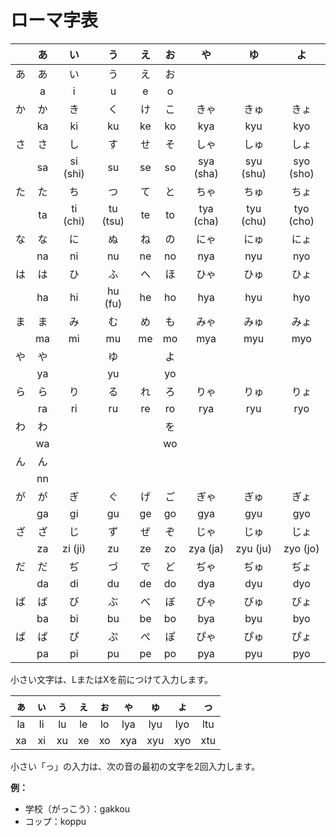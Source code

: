 # ローマ字表

|       |  あ   |    い    |    う    |  え   |  お   |    や     |    ゆ     |    よ     |
| :---: | :---: | :------: | :------: | :---: | :---: | :-------: | :-------: | :-------: |
|  あ   |  あ   |    い    |    う    |  え   |  お   |           |           |           |
|       |   a   |    i     |    u     |   e   |   o   |           |           |           |
|  か   |  か   |    き    |    く    |  け   |  こ   |   きゃ    |   きゅ    |   きょ    |
|       |  ka   |    ki    |    ku    |  ke   |  ko   |    kya    |    kyu    |    kyo    |
|  さ   |  さ   |    し    |    す    |  せ   |  そ   |   しゃ    |   しゅ    |   しょ    |
|       |  sa   | si (shi) |    su    |  se   |  so   | sya (sha) | syu (shu) | syo (sho) |
|  た   |  た   |    ち    |    つ    |  て   |  と   |   ちゃ    |   ちゅ    |   ちょ    |
|       |  ta   | ti (chi) | tu (tsu) |  te   |  to   | tya (cha) | tyu (chu) | tyo (cho) |
|  な   |  な   |    に    |    ぬ    |  ね   |  の   |   にゃ    |   にゅ    |   にょ    |
|       |  na   |    ni    |    nu    |  ne   |  no   |    nya    |    nyu    |    nyo    |
|  は   |  は   |    ひ    |    ふ    |  へ   |  ほ   |   ひゃ    |   ひゅ    |   ひょ    |
|       |  ha   |    hi    | hu (fu)  |  he   |  ho   |    hya    |    hyu    |    hyo    |
|  ま   |  ま   |    み    |    む    |  め   |  も   |   みゃ    |   みゅ    |   みょ    |
|       |  ma   |    mi    |    mu    |  me   |  mo   |    mya    |    myu    |    myo    |
|  や   |  や   |          |    ゆ    |       |  よ   |           |           |           |
|       |  ya   |          |    yu    |       |  yo   |           |           |           |
|  ら   |  ら   |    り    |    る    |  れ   |  ろ   |   りゃ    |   りゅ    |   りょ    |
|       |  ra   |    ri    |    ru    |  re   |  ro   |    rya    |    ryu    |    ryo    |
|  わ   |  わ   |          |          |       |  を   |           |           |           |
|       |  wa   |          |          |       |  wo   |           |           |           |
|  ん   |  ん   |          |          |       |       |           |           |           |
|       |  nn   |          |          |       |       |           |           |           |
|  が   |  が   |    ぎ    |    ぐ    |  げ   |  ご   |   ぎゃ    |   ぎゅ    |   ぎょ    |
|       |  ga   |    gi    |    gu    |  ge   |  go   |    gya    |    gyu    |    gyo    |
|  ざ   |  ざ   |    じ    |    ず    |  ぜ   |  ぞ   |   じゃ    |   じゅ    |   じょ    |
|       |  za   | zi (ji)  |    zu    |  ze   |  zo   | zya (ja)  | zyu (ju)  | zyo (jo)  |
|  だ   |  だ   |    ぢ    |    づ    |  で   |  ど   |   ぢゃ    |   ぢゅ    |   ぢょ    |
|       |  da   |    di    |    du    |  de   |  do   |    dya    |    dyu    |    dyo    |
|  ば   |  ば   |    び    |    ぶ    |  べ   |  ぼ   |   びゃ    |   びゅ    |   びょ    |
|       |  ba   |    bi    |    bu    |  be   |  bo   |    bya    |    byu    |    byo    |
|  ぱ   |  ぱ   |    ぴ    |    ぷ    |  ぺ   |  ぽ   |   ぴゃ    |   ぴゅ    |   ぴょ    |
|       |  pa   |    pi    |    pu    |  pe   |  po   |    pya    |    pyu    |    pyo    |

小さい文字は、LまたはXを前につけて入力します。

|  ぁ   |  ぃ   |  ぅ   |  ぇ   |  ぉ   |  ゃ   |  ゅ   |  ょ   |  っ   |
| :---: | :---: | :---: | :---: | :---: | :---: | :---: | :---: | :---: |
|  la   |  li   |  lu   |  le   |  lo   |  lya  |  lyu  |  lyo  |  ltu  |
|  xa   |  xi   |  xu   |  xe   |  xo   |  xya  |  xyu  |  xyo  |  xtu  |

小さい「っ」の入力は、次の音の最初の文字を2回入力します。

**例：** 
- 学校（がっこう）：gakkou
- コップ：koppu
